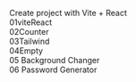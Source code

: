 Create project with Vite + React <br>
01viteReact <br>
02Counter <br>
03Tailwind <br>
04Empty <br>
05 Background Changer <br>
06 Password Generator <br>
